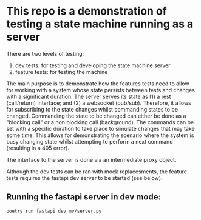 # This repo is a demonstration of testing a state machine running as a server

There are two levels of testing:
1. dev tests: for testing and developing the state machine server
2. feature tests: for testing the machine

The main purpose is to demonstrate how the features tests need to allow for working with a system whose state persists between tests and changes with a significant duration. The server serves its state as (1) a rest (call/return) interface; and (2) a websocket (pub/sub). Therefore, it allows for subscribing to the state changes whilst commanding states to be changed. Commanding the state to be changed can either be done as a "blocking call" or a non blocking call (background). The commands can be set with a specific duration to take place to simulate changes that may take some time. This allows for demonstrating the scenario where the system is busy changing state whilst attempting to perform a next command (resulting in a 405 error).

The interface to the server is done via an intermediate proxy object.

Although the dev tests can be ran with mock replacesments, the feature tests requires the fastapi dev server to be started (see below).

## Running the fastapi server in dev mode:

```
poetry run fastapi dev mv/server.py
```
